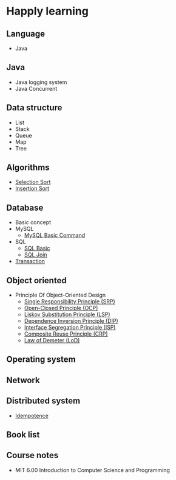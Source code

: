# Happly learning #

## Language ##

* Java

## Java ##

* Java logging system
* Java Concurrent

## Data structure ##

* List
* Stack
* Queue
* Map
* Tree

## Algorithms ##

* [Selection Sort](https://github.com/chinaHewei/learning-note/blob/master/algorithm/selection_sort.md)
* [Insertion Sort](https://github.com/chinaHewei/learning-note/blob/master/algorithm/insertion_sort.md)

## Database ##

* Basic concept
* MySQL
  + [MySQL Basic Command](https://github.com/chinaHewei/happy-learning/blob/master/database/mysql/basic_command.md)
* SQL
  + [SQL Basic](https://github.com/chinaHewei/happy-learning/blob/master/database/sql/basic.md)
  + [SQL Join](https://github.com/chinaHewei/happy-learning/blob/master/database/sql/join.md)
* [Transaction](https://github.com/chinaHewei/happy-learning/blob/master/database/transaction.md)

## Object oriented ##

* Principle Of Object-Oriented Design
  + [Single Responsibility Principle (SRP)](https://github.com/chinaHewei/learning-note/blob/master/common/object-oriented/principle-of-object-oriented-design.md#single-responsibility-principle-srp) 
  + [Open-Closed Principle (OCP)](https://github.com/chinaHewei/learning-note/blob/master/common/object-oriented/principle-of-object-oriented-design.md#open-closed-principle-ocp)
  + [Liskov Substitution Principle (LSP)](https://github.com/chinaHewei/learning-note/blob/master/common/object-oriented/principle-of-object-oriented-design.md#liskov-substitution-principle-lsp)
  + [Dependence Inversion Principle (DIP)](https://github.com/chinaHewei/learning-note/blob/master/common/object-oriented/principle-of-object-oriented-design.md#dependence-inversion-principle-dip)
  + [Interface Segregation Principle (ISP)](https://github.com/chinaHewei/learning-note/blob/master/common/object-oriented/principle-of-object-oriented-design.md#interface-segregation-principle-isp)
  + [Composite Reuse Principle (CRP)](https://github.com/chinaHewei/learning-note/blob/master/common/object-oriented/principle-of-object-oriented-design.md#composite-reuse-principle-crp)
  + [Law of Demeter (LoD)](https://github.com/chinaHewei/learning-note/blob/master/common/object-oriented/principle-of-object-oriented-design.md#law-of-demeter-lod)

## Operating system ##

## Network ##

## Distributed system ##

* [Idempotence](https://github.com/chinaHewei/happy-learning/blob/master/distributed-system/idempotence.md)

## Book list ##

## Course notes ##

* MIT 6.00 Introduction to Computer Science and Programming
